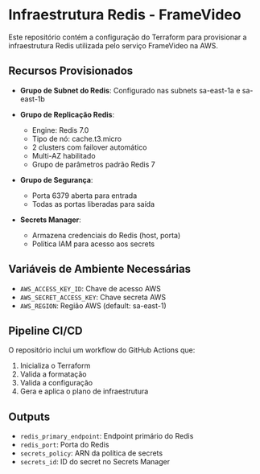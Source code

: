 # Infraestrutura Redis - FrameVideo

Este repositório contém a configuração do Terraform para provisionar a infraestrutura Redis utilizada pelo serviço FrameVideo na AWS.

## Recursos Provisionados

- **Grupo de Subnet do Redis**: Configurado nas subnets sa-east-1a e sa-east-1b
- **Grupo de Replicação Redis**: 
  - Engine: Redis 7.0
  - Tipo de nó: cache.t3.micro
  - 2 clusters com failover automático
  - Multi-AZ habilitado
  - Grupo de parâmetros padrão Redis 7

- **Grupo de Segurança**:
  - Porta 6379 aberta para entrada
  - Todas as portas liberadas para saída

- **Secrets Manager**:
  - Armazena credenciais do Redis (host, porta)
  - Política IAM para acesso aos secrets

## Variáveis de Ambiente Necessárias

- `AWS_ACCESS_KEY_ID`: Chave de acesso AWS
- `AWS_SECRET_ACCESS_KEY`: Chave secreta AWS
- `AWS_REGION`: Região AWS (default: sa-east-1)

## Pipeline CI/CD

O repositório inclui um workflow do GitHub Actions que:

1. Inicializa o Terraform
2. Valida a formatação
3. Valida a configuração
4. Gera e aplica o plano de infraestrutura

## Outputs

- `redis_primary_endpoint`: Endpoint primário do Redis
- `redis_port`: Porta do Redis
- `secrets_policy`: ARN da política de secrets
- `secrets_id`: ID do secret no Secrets Manager
